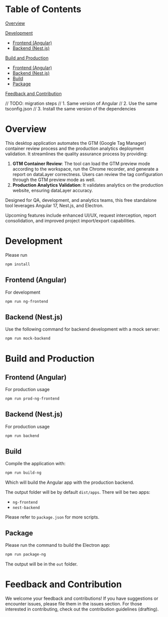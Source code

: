 # Table of Contents

[Overview](#overview)

[Development](#development)

- [Frontend (Angular)](#frontend-angular)
- [Backend (Nest.js)](#backend-nestjs)

[Build and Production](#build-and-production)

- [Frontend (Angular)](#frontend-angular-1)
- [Backend (Nest.js)](#backend-nestjs-1)
- [Build](#build)
- [Package](#package)

[Feedback and Contribution](#feedback-and-contribution)

// TODO: migration steps
// 1. Same version of Angular
// 2. Use the same tsconfig.json
// 3. Install the same version of the dependencies

# Overview

This desktop application automates the GTM (Google Tag Manager) container review process and the production analytics deployment validation. It streamlines the quality assurance process by providing:

1. **GTM Container Review**: The tool can load the GTM preview mode according to the workspace, run the Chrome recorder, and generate a report on dataLayer correctness. Users can review the tag configuration through the GTM preview mode as well.
2. **Production Analytics Validation**: It validates analytics on the production website, ensuring dataLayer accuracy.

Designed for QA, development, and analytics teams, this free standalone tool leverages Angular 17, Nest.js, and Electron.

Upcoming features include enhanced UI/UX, request interception, report consolidation, and improved project import/export capabilities.

# Development

Please run

```bash
npm install

```

## Frontend (Angular)

For development

```bash
npm run ng-frontend
```

## Backend (Nest.js)

Use the following command for backend development with a mock server:

```bash
npm run mock-backend
```

# Build and Production

## Frontend (Angular)

For production usage

```bash
npm run prod-ng-frontend
```

## Backend (Nest.js)

For production usage

```bash
npm run backend
```

## Build

Compile the application with:

```bash
npm run build-ng
```

Which will build the Angular app with the production backend.

The output folder will be by default `dist/apps`. There will be two apps:

- `ng-frontend`
- `nest-backend`

Please refer to `package.json` for more scripts.

## Package

Please run the command to build the Electron app:

```bash
npm run package-ng
```

The output will be in the `out` folder.

# Feedback and Contribution

We welcome your feedback and contributions! If you have suggestions or encounter issues, please file them in the issues section. For those interested in contributing, check out the contribution guidelines (drafting).
